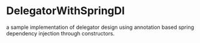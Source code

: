 # DelegatorWithSpringDI
a sample implementation of delegator design using annotation based spring dependency injection through constructors.
